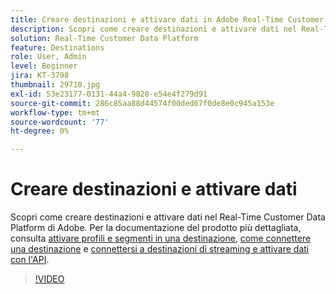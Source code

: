 ```yaml
---
title: Creare destinazioni e attivare dati in Adobe Real-Time Customer Data Platform (RTCDP)
description: Scopri come creare destinazioni e attivare dati nel Real-Time Customer Data Platform di Adobe
solution: Real-Time Customer Data Platform
feature: Destinations
role: User, Admin
level: Beginner
jira: KT-3798
thumbnail: 29710.jpg
exl-id: 53e23177-0131-44a4-9828-e54e4f279d91
source-git-commit: 286c85aa88d44574f00ded67f0de8e0c945a153e
workflow-type: tm+mt
source-wordcount: '77'
ht-degree: 0%

---
```


# Creare destinazioni e attivare dati

Scopri come creare destinazioni e attivare dati nel Real-Time Customer Data Platform di Adobe. Per la documentazione del prodotto più dettagliata, consulta [attivare profili e segmenti in una destinazione](https://experienceleague.adobe.com/docs/experience-platform/rtcdp/destinations/dest-tutorials/activate-destinations.html), [come connettere una destinazione](https://experienceleague.adobe.com/docs/experience-platform/rtcdp/destinations/dest-tutorials/connect-destination.html) e [connettersi a destinazioni di streaming e attivare dati con l&#39;API](https://experienceleague.adobe.com/docs/experience-platform/rtcdp/destinations/api-tutorials/streaming-destinations-api-tutorial.html).

>[!VIDEO](https://video.tv.adobe.com/v/29710?learn=on&enablevpops)

